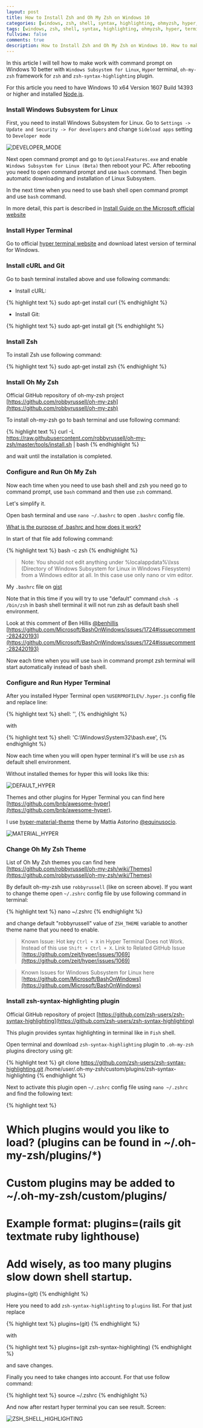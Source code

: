 ```yaml
---
layout: post
title: How to Install Zsh and Oh My Zsh on Windows 10
categories: [windows, zsh, shell, syntax, highlighting, ohmyzsh, hyper, terminal]
tags: [windows, zsh, shell, syntax, highlighting, ohmyzsh, hyper, terminal]
fullview: false
comments: true
description: How to Install Zsh and Oh My Zsh on Windows 10. How to make work with command prompt on Windows 10 better with Windows Subsystem for Linux and Zsh. Install zsh syntax highlighting plugin.
---
```


In this article I will tell how to make work with command prompt on Windows 10 better with `Windows Subsystem for Linux`, `Hyper` terminal, `oh-my-zsh` framework for `zsh` and `zsh-syntax-highlighting` plugin.

For this article you need to have Windows 10 x64 Version 1607 Build 14393 or higher and installed [Node.js](https://nodejs.org/en/).

### Install Windows Subsystem for Linux

First, you need to install Windows Subsystem for Linux. Go to `Settings -> Update and Security -> For developers` and change `Sideload apps` setting to `Developer mode`

![DEVELOPER_MODE](https://i.imgur.com/pf6vpxN.png)

Next open command prompt and go to `OptionalFeatures.exe` and enable `Windows Subsystem for Linux (Beta)` then reboot your PC. After rebooting you need to open command prompt and use `bash` command. Then begin automatic downloading and installation of Linux Subsystem.

In the next time when you need to use bash shell open command prompt and use `bash` command.

In more detail, this part is described in [Install Guide on the Microsoft official website](https://msdn.microsoft.com/en-us/commandline/wsl/install_guide)

### Install Hyper Terminal

Go to official [hyper terminal website](https://hyper.is) and download latest version of terminal for Windows.

### Install cURL and Git

Go to bash terminal installed above and use following commands:

- Install cURL:

{% highlight text %}
sudo apt-get install curl
{% endhighlight %}

- Install Git:

{% highlight text %}
sudo apt-get install git
{% endhighlight %}

### Install Zsh

To install Zsh use following command:

{% highlight text %}
sudo apt-get install zsh
{% endhighlight %}

### Install Oh My Zsh

Official GitHub repository of oh-my-zsh project [https://github.com/robbyrussell/oh-my-zsh](https://github.com/robbyrussell/oh-my-zsh)

To install oh-my-zsh go to bash terminal and use following command:

{% highlight text %}
curl -L https://raw.githubusercontent.com/robbyrussell/oh-my-zsh/master/tools/install.sh | bash
{% endhighlight %}

and wait until the installation is completed.

### Configure and Run Oh My Zsh

Now each time when you need to use bash shell and zsh you need go to command prompt, use `bash` command and then use `zsh` command.

Let's simplify it.

Open bash terminal and use `nano ~/.bashrc` to open `.bashrc` config file.

[What is the purpose of .bashrc and how does it work?](http://unix.stackexchange.com/questions/129143/what-is-the-purpose-of-bashrc-and-how-does-it-work)

In start of that file add following command:

{% highlight text %}
bash -c zsh
{% endhighlight %}

> Note: You should not edit anything under %localappdata%\lxss (Directory of Windows Subsystem for Linux in Windows Filesystem) from a Windows editor at all. In this case use only nano or vim editor.

My `.bashrc` file on [gist](https://gist.github.com/evdokimovm/67e4fcd938af98528aa108574626e522#file-bashrc-L5)

Note that in this time if you will try to use "default" command `chsh -s /bin/zsh` in bash shell terminal it will not run zsh as default bash shell environment.

Look at this comment of Ben Hillis [@benhillis](https://github.com/benhillis) [https://github.com/Microsoft/BashOnWindows/issues/1724#issuecomment-282420193](https://github.com/Microsoft/BashOnWindows/issues/1724#issuecomment-282420193)

Now each time when you will use `bash` in command prompt zsh terminal will start automatically instead of bash shell.

### Configure and Run Hyper Terminal

After you installed Hyper Terminal open `%USERPROFILE%/.hyper.js` config file and replace line:

{% highlight text %}
shell: '',
{% endhighlight %}

with

{% highlight text %}
shell: 'C:\\Windows\\System32\\bash.exe',
{% endhighlight %}

Now each time when you will open hyper terminal it's will be use `zsh` as default shell environment.

Without installed themes for hyper this will looks like this:

![DEFAULT_HYPER](https://i.imgur.com/MLFyvYR.png)

Themes and other plugins for Hyper Terminal you can find here [https://github.com/bnb/awesome-hyper](https://github.com/bnb/awesome-hyper).

I use [hyper-material-theme](https://github.com/equinusocio/hyper-material-theme) theme by Mattia Astorino [@equinusocio](https://github.com/equinusocio).

![MATERIAL_HYPER](https://i.imgur.com/pD0cPJn.png)

### Change Oh My Zsh Theme

List of Oh My Zsh themes you can find here [https://github.com/robbyrussell/oh-my-zsh/wiki/Themes](https://github.com/robbyrussell/oh-my-zsh/wiki/Themes)

By default oh-my-zsh use `robbyrussell` (like on screen above). If you want to change theme open `~/.zshrc` config file by use following command in terminal:

{% highlight text %}
nano ~/.zshrc
{% endhighlight %}

and change default "robbyrussell" value of `ZSH_THEME` variable to another theme name that you need to enable.

> Known Issue: Hot key `Ctrl + X` in Hyper Terminal Does not Work. Instead of this use `Shift + Ctrl + X`. Link to Related GitHub Issue [https://github.com/zeit/hyper/issues/1069](https://github.com/zeit/hyper/issues/1069)

> Known Issues for Windows Subsystem for Linux here [https://github.com/Microsoft/BashOnWindows](https://github.com/Microsoft/BashOnWindows)

### Install zsh-syntax-highlighting plugin

Official GitHub repository of project [https://github.com/zsh-users/zsh-syntax-highlighting](https://github.com/zsh-users/zsh-syntax-highlighting)

This plugin provides syntax highlighting in terminal like in `Fish` shell.

Open terminal and download `zsh-syntax-highlighting` plugin to `.oh-my-zsh` plugins directory using git:

{% highlight text %}
git clone https://github.com/zsh-users/zsh-syntax-highlighting.git /home/user/.oh-my-zsh/custom/plugins/zsh-syntax-highlighting
{% endhighlight %}

Next to activate this plugin open `~/.zshrc` config file using `nano ~/.zshrc` and find the following text:

{% highlight text %}
# Which plugins would you like to load? (plugins can be found in ~/.oh-my-zsh/plugins/*)
# Custom plugins may be added to ~/.oh-my-zsh/custom/plugins/
# Example format: plugins=(rails git textmate ruby lighthouse)
# Add wisely, as too many plugins slow down shell startup.
plugins=(git)
{% endhighlight %}

Here you need to add `zsh-syntax-highlighting` to `plugins` list. For that just replace 

{% highlight text %}
plugins=(git)
{% endhighlight %}

with

{% highlight text %}
plugins=(git zsh-syntax-highlighting)
{% endhighlight %}

and save changes.

Finally you need to take changes into account. For that use follow command:

{% highlight text %}
source ~/.zshrc
{% endhighlight %}

And now after restart hyper terminal you can see result. Screen:

![ZSH_SHELL_HIGHLIGHTING](https://i.imgur.com/U0wzrbk.png)
